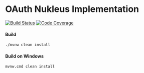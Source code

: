 # OAuth Nukleus Implementation

[![Build Status][build-status-image]][build-status]
[![Code Coverage][code-coverage-image]][code-coverage]

#### Build
```bash
./mvnw clean install
```
#### Build on Windows
```bash
mvnw.cmd clean install
```

[build-status-image]: https://travis-ci.com/reaktivity/nukleus-oauth.java.svg?branch=develop
[build-status]: https://travis-ci.com/reaktivity/nukleus-oauth.java
[code-coverage-image]: https://codecov.io/gh/reaktivity/nukleus-oauth.java/branch/develop/graph/badge.svg
[code-coverage]: https://codecov.io/gh/reaktivity/nukleus-oauth.java
